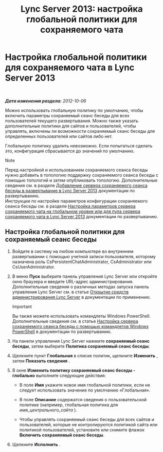 ﻿---
title: 'Lync Server 2013: настройка глобальной политики для сохраняемого чата'
TOCTitle: Настройка глобальной политики для сохраняемого чата
ms:assetid: 6176eb5c-19de-4c07-bcc0-2e38f8965966
ms:mtpsurl: https://technet.microsoft.com/ru-ru/library/JJ204951(v=OCS.15)
ms:contentKeyID: 49309936
ms.date: 05/19/2016
mtps_version: v=OCS.15
ms.translationtype: HT
---

# Настройка глобальной политики для сохраняемого чата в Lync Server 2013

 

_**Дата изменения раздела:** 2012-10-06_

Можно использовать глобальную политику по умолчанию, чтобы включить параметры сохраняемый сеанс беседы для всех пользователей текущего развертывания. Можно также указать дополнительные политики для сайтов и пользователей, чтобы управлять, включены ли возможности сохраняемый сеанс беседы для определенных пользователей или сайтов либо нет.

Глобальную политику удалить невозможно. Если попытаться сделать это, конфигурация сбрасывается до значений по умолчанию.

> [!note]  
> Перед настройкой и использованием сохраняемого сеанса беседы нужно добавить в топологию поддержку сохраняемого сеанса беседы с помощью топологий и затем опубликовать топологию. Дополнительные сведения см. в разделе <a href="lync-server-2013-adding-persistent-chat-server-to-your-deployment.md">Добавление сервера сохраняемого сеанса беседы в развертывание в Lync Server 2013</a> документации по развертыванию.<br />Инструкции по настройке параметров конфигурации сохраняемого сеанса беседы см. в разделе <a href="lync-server-2013-configure-persistent-chat-server-options-globally-or-for-persistent-chat-server-pool.md">Настройка параметров сервера сохраняемого чата на глобальном уровне или для пула сервера сохраняемого чата в Lync Server 2013</a> документации по развертыванию.

## Настройка глобальной политики для сохраняемый сеанс беседы

1.  Войдите в систему на любом компьютере во внутреннем развертывании с помощью учетной записи пользователя, которому назначена роль CsPersistentChatAdministrator, CsAdministrator или CsUserAdministrator.

2.  В меню **Пуск** выберите панель управления Lync Server или откройте окно браузера и введите URL-адрес администрирования. Дополнительные сведения о различных методах запуска панель управления Lync Server см. в статье [Открытие средств администрирования Lync Server](lync-server-2013-open-lync-server-administrative-tools.md) в документации по применению.
    
    > [!important]  
    > Вы также можете использовать командлеты Windows PowerShell. Дополнительные сведения см. в статье <a href="configuring-persistent-chat-server-by-using-windows-powershell-cmdlets.md">Настройка сервера сохраняемого сеанса беседы с помощью командлетов Windows PowerShell</a> в документации по развертыванию.

3.  На панели управления Lync Server нажмите **сохраняемый сеанс беседы**, затем выберите **Политика сохраняемый сеанс беседы**.

4.  Щелкните пункт **Глобальная** в списке политик, щелкните **Изменить** , затем **Показать сведения** .

5.  В окне **Изменить политику сохраняемый сеанс беседы - глобально** выполните следующие действия:
    
      - В поле **Имя** укажите новое имя глобальной политики, если не следует использовать значение по умолчанию «Глобальная».
    
      - В поле **Описание** содержатся сведения о пользовательской политике (например, глобальная политика для *имя\_центрального\_сайта* ).
    
      - Чтобы управлять сохраняемый сеанс беседы для всех сайтов и пользователей, которые не контролируются политикой сайта или политикой пользователей, установите или снимите флажок **Включить сохраняемый сеанс беседы**.

6.  Щелкните **Исполнить** .

